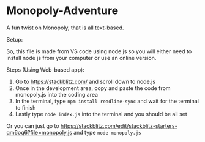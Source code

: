 # Monopoly-Adventure
A fun twist on Monopoly, that is all text-based.

Setup:

So, this file is made from VS code using node js so you will either need to install node js from your computer or use an online version.

Steps (Using Web-based app):

1. Go to https://stackblitz.com/ and scroll down to node.js
2. Once in the development area, copy and paste the code from monopoly.js into the coding area
3. In the terminal, type <code>npm install readline-sync</code> and wait for the terminal to finish
4. Lastly type <code>node index.js</code> into the terminal and you should be all set

Or you can just go to https://stackblitz.com/edit/stackblitz-starters-qm6oq6?file=monopoly.js and type <code>node monopoly.js</code>
